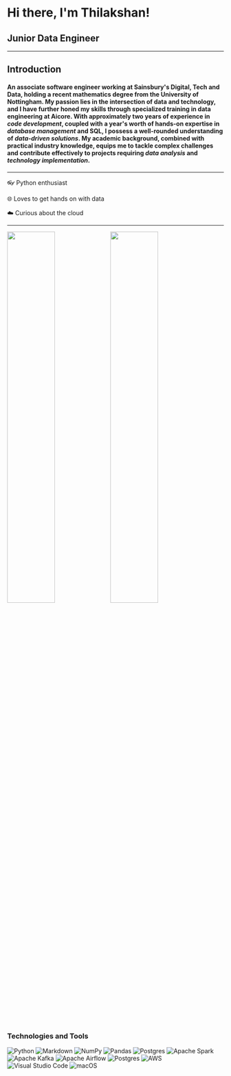 # Hi there, I'm Thilakshan!
## Junior Data Engineer
---
## Introduction
#### An associate software engineer working at Sainsbury's Digital, Tech and Data, holding a recent mathematics degree from the University of Nottingham. My passion lies in the intersection of data and technology, and I have further honed my skills through specialized training in data engineering at Aicore. With approximately two years of experience in *code development*, coupled with a year's worth of hands-on expertise in *database management* and SQL, I possess a well-rounded understanding of *data-driven solutions*. My academic background, combined with practical industry knowledge, equips me to tackle complex challenges and contribute effectively to projects requiring *data analysis* and *technology implementation*.
---

👓 Python enthusiast

🌐 Loves to get hands on with data

☁️ Curious about the cloud

---

<img align="left" width="47%" src="https://github-readme-stats.vercel.app/api?username=thilakshan9&show_icons=true&theme=dark"/>
<img width="47%" src="https://github-readme-stats.vercel.app/api/top-langs/?username=thilakshan9&layout=compact"/>

### Technologies and Tools
![Python](https://img.shields.io/badge/python-3670A0?style=for-the-badge&logo=python&logoColor=ffdd54)
![Markdown](https://img.shields.io/badge/markdown-%23000000.svg?style=for-the-badge&logo=markdown&logoColor=white)
![NumPy](https://img.shields.io/badge/numpy-%23013243.svg?style=for-the-badge&logo=numpy&logoColor=white)
![Pandas](https://img.shields.io/badge/pandas-%23150458.svg?style=for-the-badge&logo=pandas&logoColor=white)
![Postgres](https://img.shields.io/badge/postgres-%23316192.svg?style=for-the-badge&logo=postgresql&logoColor=white)
![Apache Spark](https://img.shields.io/badge/Apache%20Spark-FDEE21?style=flat-square&logo=apachespark&logoColor=black)
![Apache Kafka](https://img.shields.io/badge/Apache%20Kafka-000?style=for-the-badge&logo=apachekafka)
![Apache Airflow](https://img.shields.io/badge/Apache%20Airflow-017CEE?style=for-the-badge&logo=Apache%20Airflow&logoColor=white)
![Postgres](https://img.shields.io/badge/postgres-%23316192.svg?style=for-the-badge&logo=postgresql&logoColor=white)
![AWS](https://img.shields.io/badge/AWS-%23FF9900.svg?style=for-the-badge&logo=amazon-aws&logoColor=white)
![Visual Studio Code](https://img.shields.io/badge/Visual%20Studio%20Code-0078d7.svg?style=for-the-badge&logo=visual-studio-code&logoColor=white)
![macOS](https://img.shields.io/badge/mac%20os-000000?style=for-the-badge&logo=macos&logoColor=F0F0F0)
